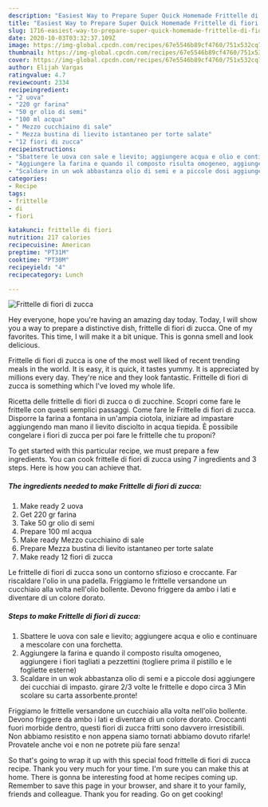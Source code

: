 ```yaml
---
description: "Easiest Way to Prepare Super Quick Homemade Frittelle di fiori di zucca"
title: "Easiest Way to Prepare Super Quick Homemade Frittelle di fiori di zucca"
slug: 1716-easiest-way-to-prepare-super-quick-homemade-frittelle-di-fiori-di-zucca
date: 2020-10-03T03:32:37.109Z
image: https://img-global.cpcdn.com/recipes/67e5546b89cf4760/751x532cq70/frittelle-di-fiori-di-zucca-recipe-main-photo.jpg
thumbnail: https://img-global.cpcdn.com/recipes/67e5546b89cf4760/751x532cq70/frittelle-di-fiori-di-zucca-recipe-main-photo.jpg
cover: https://img-global.cpcdn.com/recipes/67e5546b89cf4760/751x532cq70/frittelle-di-fiori-di-zucca-recipe-main-photo.jpg
author: Elijah Vargas
ratingvalue: 4.7
reviewcount: 2334
recipeingredient:
- "2 uova"
- "220 gr farina"
- "50 gr olio di semi"
- "100 ml acqua"
- " Mezzo cucchiaino di sale"
- " Mezza bustina di lievito istantaneo per torte salate"
- "12 fiori di zucca"
recipeinstructions:
- "Sbattere le uova con sale e lievito; aggiungere acqua e olio e continuare a mescolare con una forchetta."
- "Aggiungere la farina e quando il composto risulta omogeneo, aggiungere i fiori tagliati a pezzettini (togliere prima il pistillo e le fogliette esterne)"
- "Scaldare in un wok abbastanza olio di semi e a piccole dosi aggiungere dei cucchiai di impasto. girare 2/3 volte le frittelle e dopo circa 3 Min scolare su carta assorbente.pronte!"
categories:
- Recipe
tags:
- frittelle
- di
- fiori

katakunci: frittelle di fiori 
nutrition: 217 calories
recipecuisine: American
preptime: "PT31M"
cooktime: "PT30M"
recipeyield: "4"
recipecategory: Lunch

---
```



![Frittelle di fiori di zucca](https://img-global.cpcdn.com/recipes/67e5546b89cf4760/751x532cq70/frittelle-di-fiori-di-zucca-recipe-main-photo.jpg)

Hey everyone, hope you're having an amazing day today. Today, I will show you a way to prepare a distinctive dish, frittelle di fiori di zucca. One of my favorites. This time, I will make it a bit unique. This is gonna smell and look delicious.

Frittelle di fiori di zucca is one of the most well liked of recent trending meals in the world. It is easy, it is quick, it tastes yummy. It is appreciated by millions every day. They're nice and they look fantastic. Frittelle di fiori di zucca is something which I've loved my whole life.

Ricetta delle frittelle di fiori di zucca o di zucchine. Scopri come fare le frittelle con questi semplici passaggi. Come fare le Frittelle di fiori di zucca. Disporre la farina a fontana in un&#39;ampia ciotola, iniziare ad impastare aggiungendo man mano il lievito disciolto in acqua tiepida. È possibile congelare i fiori di zucca per poi fare le frittelle che tu proponi?


To get started with this particular recipe, we must prepare a few ingredients. You can cook frittelle di fiori di zucca using 7 ingredients and 3 steps. Here is how you can achieve that.

<!--inarticleads1-->

##### The ingredients needed to make Frittelle di fiori di zucca:

1. Make ready 2 uova
1. Get 220 gr farina
1. Take 50 gr olio di semi
1. Prepare 100 ml acqua
1. Make ready  Mezzo cucchiaino di sale
1. Prepare  Mezza bustina di lievito istantaneo per torte salate
1. Make ready 12 fiori di zucca


Le frittelle di fiori di zucca sono un contorno sfizioso e croccante. Far riscaldare l&#39;olio in una padella. Friggiamo le frittelle versandone un cucchiaio alla volta nell&#39;olio bollente. Devono friggere da ambo i lati e diventare di un colore dorato. 

<!--inarticleads2-->

##### Steps to make Frittelle di fiori di zucca:

1. Sbattere le uova con sale e lievito; aggiungere acqua e olio e continuare a mescolare con una forchetta.
1. Aggiungere la farina e quando il composto risulta omogeneo, aggiungere i fiori tagliati a pezzettini (togliere prima il pistillo e le fogliette esterne)
1. Scaldare in un wok abbastanza olio di semi e a piccole dosi aggiungere dei cucchiai di impasto. girare 2/3 volte le frittelle e dopo circa 3 Min scolare su carta assorbente.pronte!


Friggiamo le frittelle versandone un cucchiaio alla volta nell&#39;olio bollente. Devono friggere da ambo i lati e diventare di un colore dorato. Croccanti fuori morbide dentro, questi fiori di zucca fritti sono davvero irresistibili. Non abbiamo resistito e non appena siamo tornati abbiamo dovuto rifarle! Provatele anche voi e non ne potrete più fare senza! 

So that's going to wrap it up with this special food frittelle di fiori di zucca recipe. Thank you very much for your time. I'm sure you can make this at home. There is gonna be interesting food at home recipes coming up. Remember to save this page in your browser, and share it to your family, friends and colleague. Thank you for reading. Go on get cooking!
